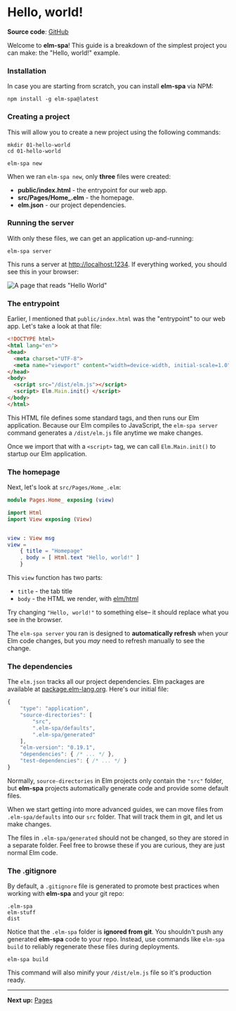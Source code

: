 # Hello, world!

__Source code__: [GitHub](https://github.com/ryannhg/elm-spa/tree/main/examples/01-hello-world)

Welcome to __elm-spa__! This guide is a breakdown of the simplest project you can make: the "Hello, world!" example.

### Installation

In case you are starting from scratch, you can install __elm-spa__ via NPM:

```terminal
npm install -g elm-spa@latest
```

### Creating a project

This will allow you to create a new project using the following commands:

```
mkdir 01-hello-world
cd 01-hello-world

elm-spa new
```




When we ran `elm-spa new`, only __three__ files were created:

- __public/index.html__ - the entrypoint for our web app.
- __src/Pages/Home\_.elm__ - the homepage.
- __elm.json__ - our project dependencies.

### Running the server

With only these files, we can get an application up-and-running:

```terminal
elm-spa server
```

This runs a server at [http://localhost:1234](http://localhost:1234). If everything worked, you should see this in your browser:

![A page that reads "Hello World"](/content/images/01-hello-world.png)


### The entrypoint

Earlier, I mentioned that `public/index.html` was the "entrypoint" to our web app. Let's take a look at that file:

```html
<!DOCTYPE html>
<html lang="en">
<head>
  <meta charset="UTF-8">
  <meta name="viewport" content="width=device-width, initial-scale=1.0">
</head>
<body>
  <script src="/dist/elm.js"></script>
  <script> Elm.Main.init() </script>
</body>
</html>
```

This HTML file defines some standard tags, and then runs our Elm application. Because our Elm compiles to JavaScript, the `elm-spa server` command generates a `/dist/elm.js` file anytime we make changes.

Once we import that with a `<script>` tag, we can call `Elm.Main.init()` to startup our Elm application.

### The homepage

Next, let's look at `src/Pages/Home_.elm`:

```elm
module Pages.Home_ exposing (view)

import Html
import View exposing (View)


view : View msg
view =
    { title = "Homepage"
    , body = [ Html.text "Hello, world!" ]
    }
```

This `view` function has two parts:
- `title` - the tab title
- `body` - the HTML we render, with [elm/html](https://package.elm-lang.org/packages/elm/html/latest/)

Try changing `"Hello, world!"` to something else– it should replace what you see in the browser. 

The `elm-spa server` you ran is designed to __automatically refresh__ when your Elm code changes, but you _may_ need to refresh manually to see the change.

### The dependencies

The `elm.json` tracks all our project dependencies. Elm packages are available at [package.elm-lang.org](https://package.elm-lang.org/). Here's our initial file:

```js
{
    "type": "application",
    "source-directories": [
        "src",
        ".elm-spa/defaults",
        ".elm-spa/generated"
    ],
    "elm-version": "0.19.1",
    "dependencies": { /* ... */ },
    "test-dependencies": { /* ... */ }
}
```

Normally, `source-directories` in Elm projects only contain the `"src"` folder, but __elm-spa__ projects automatically generate code and provide some default files.

When we start getting into more advanced guides, we can move files from `.elm-spa/defaults` into our `src` folder. That will track them in git, and let us make changes.

The files in `.elm-spa/generated` should not be changed, so they are stored in a separate folder. Feel free to browse these if you are curious, they are just normal Elm code.


### The .gitignore

By default, a `.gitignore` file is generated to promote best practices when working with __elm-spa__ and your git repo:

```
.elm-spa
elm-stuff
dist
```

Notice that the `.elm-spa` folder is __ignored from git__. You shouldn't push any generated __elm-spa__ code to your repo. Instead, use commands like `elm-spa build` to reliably regenerate these files during deployments.

```terminal
elm-spa build
```

This command will also minify your `/dist/elm.js` file so it's production ready.


---

__Next up:__ [Pages](./02-pages)
